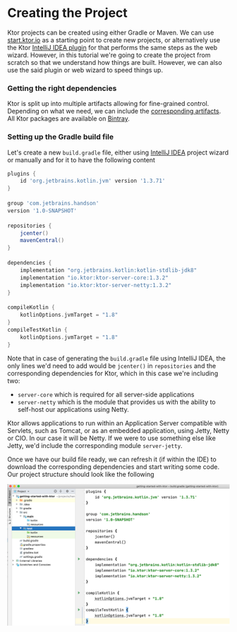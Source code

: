 # Creating the Project

Ktor projects can be created using either Gradle or Maven. We can use [start.ktor.io](https://start.ktor.io) as a starting point to create new projects, or alternatively use the Ktor 
[IntelliJ IDEA plugin](https://plugins.jetbrains.com/plugin/10823-ktor) for that performs the same steps as the web wizard. However, in this tutorial we're going to create the project from scratch so that
we understand how things are built. However, we can also use the said plugin or web wizard to speed things up.


### Getting the right dependencies

Ktor is split up into multiple artifacts allowing for fine-grained control. Depending on what we need, we can include the [corresponding artifacts](https://ktor.io/quickstart/artifacts.html).
All Ktor packages are available on [Bintray](https://bintray.com/kotlin/ktor/).

### Setting up the Gradle build file

Let's create a new `build.gradle` file, either using [IntelliJ IDEA](https://jetbrains.com/idea) project wizard or manually
and for it to have the following content


```groovy
plugins {
    id 'org.jetbrains.kotlin.jvm' version '1.3.71'
}

group 'com.jetbrains.handson'
version '1.0-SNAPSHOT'

repositories {
    jcenter()
    mavenCentral()
}

dependencies {
    implementation "org.jetbrains.kotlin:kotlin-stdlib-jdk8"
    implementation "io.ktor:ktor-server-core:1.3.2"
    implementation "io.ktor:ktor-server-netty:1.3.2"
}

compileKotlin {
    kotlinOptions.jvmTarget = "1.8"
}
compileTestKotlin {
    kotlinOptions.jvmTarget = "1.8"
}
```

Note that in case of generating the `build.gradle` file using IntelliJ IDEA, the only lines we'd need to add would be `jcenter()` in `repositories` and the corresponding
dependencies for Ktor, which in this case we're including two: 

* `server-core` which is required for all server-side applications
* `server-netty` which is the module that provides us with the ability to self-host our applications using Netty. 

Ktor allows applications to run within an Application Server compatible with Servlets, such as Tomcat, or as an embedded application, using Jetty, Netty or CIO. In our
case it will be Netty. If we were to use something else like Jetty, we'd include the corresponding module `server-jetty`.

Once we have our build file ready, we can refresh it (if within the IDE) to download the corresponding dependencies and start writing some code. Our 
project structure should look like the following

![Gradle file](./assets/gradle.png)


